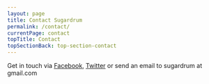 ```yaml
---
layout: page
title: Contact Sugardrum
permalink: /contact/
currentPage: contact
topTitle: Contact
topSectionBack: top-section-contact
---
```


<div class="col-xs-12 text-section">
	<div class="text-col">
		<p>Get in touch via <a title="Sugardrum on facebook" href="http://www.facebook.com/pages/sugardrum/289395918859" target="_new">Facebook</a>, <a title="Sugardrum on Twitter" href="http://twitter.com/sugardrummusic" target="_new">Twitter</a> or send an email to sugardrum at gmail.com </p>		
	</div>
</div>